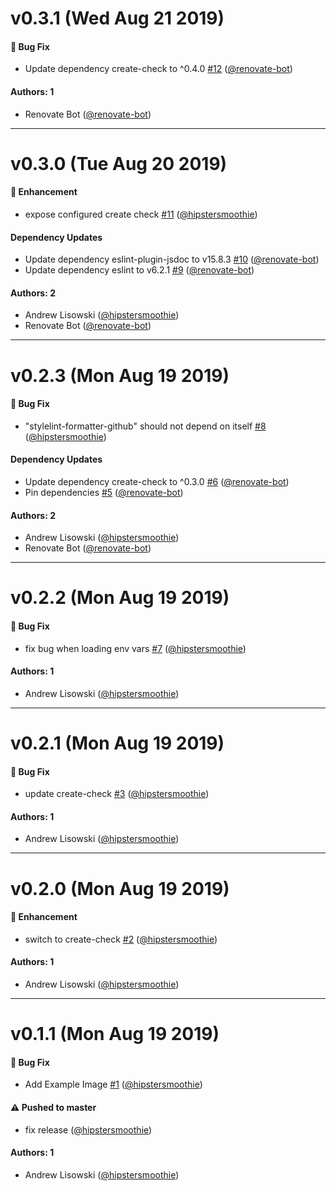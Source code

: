 # v0.3.1 (Wed Aug 21 2019)

#### 🐛  Bug Fix

- Update dependency create-check to ^0.4.0 [#12](https://github.com/hipstersmoothie/stylelint-formatter-github/pull/12) ([@renovate-bot](https://github.com/renovate-bot))

#### Authors: 1

- Renovate Bot ([@renovate-bot](https://github.com/renovate-bot))

---

# v0.3.0 (Tue Aug 20 2019)

#### 🚀  Enhancement

- expose configured create check [#11](https://github.com/hipstersmoothie/stylelint-formatter-github/pull/11) ([@hipstersmoothie](https://github.com/hipstersmoothie))

#### Dependency Updates

- Update dependency eslint-plugin-jsdoc to v15.8.3 [#10](https://github.com/hipstersmoothie/stylelint-formatter-github/pull/10) ([@renovate-bot](https://github.com/renovate-bot))
- Update dependency eslint to v6.2.1 [#9](https://github.com/hipstersmoothie/stylelint-formatter-github/pull/9) ([@renovate-bot](https://github.com/renovate-bot))

#### Authors: 2

- Andrew Lisowski ([@hipstersmoothie](https://github.com/hipstersmoothie))
- Renovate Bot ([@renovate-bot](https://github.com/renovate-bot))

---

# v0.2.3 (Mon Aug 19 2019)

#### 🐛  Bug Fix

- "stylelint-formatter-github" should not depend on itself [#8](https://github.com/hipstersmoothie/stylelint-formatter-github/pull/8) ([@hipstersmoothie](https://github.com/hipstersmoothie))

#### Dependency Updates

- Update dependency create-check to ^0.3.0 [#6](https://github.com/hipstersmoothie/stylelint-formatter-github/pull/6) ([@renovate-bot](https://github.com/renovate-bot))
- Pin dependencies [#5](https://github.com/hipstersmoothie/stylelint-formatter-github/pull/5) ([@renovate-bot](https://github.com/renovate-bot))

#### Authors: 2

- Andrew Lisowski ([@hipstersmoothie](https://github.com/hipstersmoothie))
- Renovate Bot ([@renovate-bot](https://github.com/renovate-bot))

---

# v0.2.2 (Mon Aug 19 2019)

#### 🐛  Bug Fix

- fix bug when loading env vars [#7](https://github.com/hipstersmoothie/stylelint-formatter-github/pull/7) ([@hipstersmoothie](https://github.com/hipstersmoothie))

#### Authors: 1

- Andrew Lisowski ([@hipstersmoothie](https://github.com/hipstersmoothie))

---

# v0.2.1 (Mon Aug 19 2019)

#### 🐛  Bug Fix

- update create-check [#3](https://github.com/hipstersmoothie/stylelint-formatter-github/pull/3) ([@hipstersmoothie](https://github.com/hipstersmoothie))

#### Authors: 1

- Andrew Lisowski ([@hipstersmoothie](https://github.com/hipstersmoothie))

---

# v0.2.0 (Mon Aug 19 2019)

#### 🚀  Enhancement

- switch to create-check [#2](https://github.com/hipstersmoothie/stylelint-formatter-github/pull/2) ([@hipstersmoothie](https://github.com/hipstersmoothie))

#### Authors: 1

- Andrew Lisowski ([@hipstersmoothie](https://github.com/hipstersmoothie))

---

# v0.1.1 (Mon Aug 19 2019)

#### 🐛  Bug Fix

- Add Example Image [#1](https://github.com/hipstersmoothie/stylelint-formatter-github/pull/1) ([@hipstersmoothie](https://github.com/hipstersmoothie))

#### ⚠️  Pushed to master

- fix release  ([@hipstersmoothie](https://github.com/hipstersmoothie))

#### Authors: 1

- Andrew Lisowski ([@hipstersmoothie](https://github.com/hipstersmoothie))